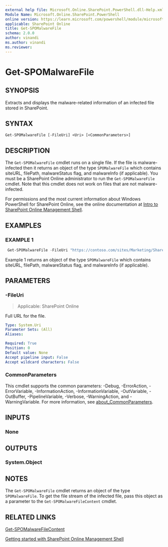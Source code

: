 ```yaml
---
external help file: Microsoft.Online.SharePoint.PowerShell.dll-Help.xml
Module Name: Microsoft.Online.SharePoint.PowerShell
online version: https://learn.microsoft.com/powershell/module/microsoft.online.sharepoint.powershell/get-spomalwarefile
applicable: SharePoint Online
title: Get-SPOMalwareFile
schema: 2.0.0
author: vinandi
ms.author: vinandi
ms.reviewer:
---
```


# Get-SPOMalwareFile

## SYNOPSIS

Extracts and displays the malware-related information of an infected file stored in SharePoint.

## SYNTAX

```
Get-SPOMalwareFile [-FileUri] <Uri> [<CommonParameters>]
```

## DESCRIPTION

The `Get-SPOMalwareFile` cmdlet runs on a single file. If the file is malware-infected then it returns an object of the type `SPOMalwareFile` which contains siteURL, filePath, malwareStatus flag, and malwareInfo (if applicable). You must be a SharePoint Online administrator to run the `Get-SPOMalwareFile` cmdlet. Note that this cmdlet does not work on files that are not malware-infected.

For permissions and the most current information about Windows PowerShell for SharePoint Online, see the online documentation at [Intro to SharePoint Online Management Shell](/powershell/sharepoint/sharepoint-online/introduction-sharepoint-online-management-shell).

## EXAMPLES

### EXAMPLE 1

```powershell
 Get-SPOMalwareFile -FileUri "https://contoso.com/sites/Marketing/Shared Documents/Doc1.docx"
```

Example 1 returns an object of the type `SPOMalwareFile` which contains siteURL, filePath, malwareStatus flag, and malwareInfo (if applicable).

## PARAMETERS

### -FileUri

> Applicable: SharePoint Online

Full URL for the file.

```yaml
Type: System.Uri
Parameter Sets: (All)
Aliases:

Required: True
Position: 0
Default value: None
Accept pipeline input: False
Accept wildcard characters: False
```

### CommonParameters
This cmdlet supports the common parameters: -Debug, -ErrorAction, -ErrorVariable, -InformationAction, -InformationVariable, -OutVariable, -OutBuffer, -PipelineVariable, -Verbose, -WarningAction, and -WarningVariable. For more information, see [about_CommonParameters](https://go.microsoft.com/fwlink/?LinkID=113216).

## INPUTS

### None

## OUTPUTS

### System.Object

## NOTES

The `Get-SPOMalwareFile` cmdlet returns an object of the type `SPOMalwareFile`. To get the file stream of the infected file, pass this object as a parameter to the `Get-SPOMalwareFileContent` cmdlet.

## RELATED LINKS

[Get-SPOMalwareFileContent](Get-SPOMalwareFileContent.md)

[Getting started with SharePoint Online Management Shell](/powershell/sharepoint/sharepoint-online/connect-sharepoint-online)
